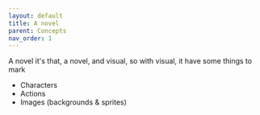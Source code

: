 ```yaml
---
layout: default
title: A novel
parent: Concepts
nav_order: 1
---
```


A novel it's that, a novel, and visual, so with visual, it have some
things to mark

-   Characters
-   Actions
-   Images (backgrounds & sprites)
